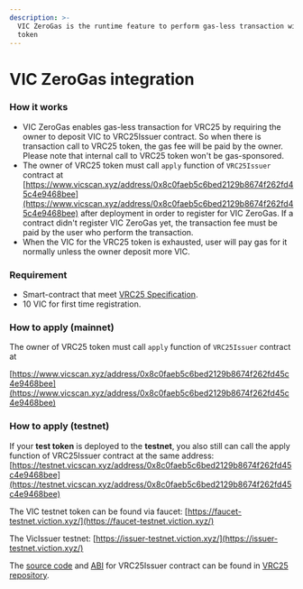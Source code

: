 ```yaml
---
description: >-
  VIC ZeroGas is the runtime feature to perform gas-less transaction with VRC25
  token
---
```


# VIC ZeroGas integration

### How it works

* VIC ZeroGas enables gas-less transaction for VRC25 by requiring the owner to deposit VIC to VRC25Issuer contract. So when there is transaction call to VRC25 token, the gas fee will be paid by the owner. Please note that internal call to VRC25 token won't be gas-sponsored.
* The owner of VRC25 token must call `apply` function of `VRC25Issuer` contract at [https://www.vicscan.xyz/address/0x8c0faeb5c6bed2129b8674f262fd45c4e9468bee](https://www.vicscan.xyz/address/0x8c0faeb5c6bed2129b8674f262fd45c4e9468bee) after deployment in order to register for VIC ZeroGas. If a contract didn't register VIC ZeroGas yet, the transaction fee must be paid by the user who perform the transaction.
* When the VIC for the VRC25 token is exhausted, user will pay gas for it normally unless the owner deposit more VIC.

### Requirement

* Smart-contract that meet [VRC25 Specification](../standards-and-specification/vrc25-specification.md).
* 10 VIC for first time registration.

### How to apply (mainnet)

The owner of VRC25 token must call `apply` function of `VRC25Issuer` contract at&#x20;

[https://www.vicscan.xyz/address/0x8c0faeb5c6bed2129b8674f262fd45c4e9468bee](https://www.vicscan.xyz/address/0x8c0faeb5c6bed2129b8674f262fd45c4e9468bee)

### How to apply (testnet)

If your **test token** is deployed to the **testnet**, you also still can call the apply function of VRC25Issuer contract at the same address: [https://testnet.vicscan.xyz/address/0x8c0faeb5c6bed2129b8674f262fd45c4e9468bee](https://testnet.vicscan.xyz/address/0x8c0faeb5c6bed2129b8674f262fd45c4e9468bee)

The VIC testnet token can be found via faucet:  [https://faucet-testnet.viction.xyz/](https://faucet-testnet.viction.xyz/)

The VicIssuer testnet: [https://issuer-testnet.viction.xyz/](https://issuer-testnet.viction.xyz/)



The [source code](https://github.com/BuildOnViction/trc25/raw/main/contracts/tests/VRC25Issuer.sol) and [ABI](https://github.com/BuildOnViction/trc25/raw/main/metadata/VRC25Issuer.json) for VRC25Issuer contract can be found in [VRC25 repository](https://github.com/BuildOnViction/vrc25).
